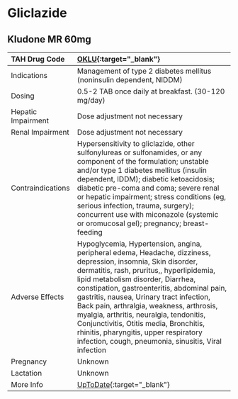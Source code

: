 # Gliclazide

## Kludone MR 60mg

| TAH Drug Code      | [OKLU](https://www.tahsda.org.tw/drugs/hissearch.php?drug_code=OKLU){:target="_blank"}                                                                                                                                                                                                                                                                                                                                                                                                                                         |
|:-------------------|:-------------------------------------------------------------------------------------------------------------------------------------------------------------------------------------------------------------------------------------------------------------------------------------------------------------------------------------------------------------------------------------------------------------------------------------------------------------------------------------------------------------------------------|
| Indications        | Management of type 2 diabetes mellitus (noninsulin dependent, NIDDM)                                                                                                                                                                                                                                                                                                                                                                                                                                                           |
| Dosing             | 0.5-2 TAB once daily at breakfast. (30-120 mg/day)                                                                                                                                                                                                                                                                                                                                                                                                                                                                             |
| Hepatic Impairment | Dose adjustment not necessary                                                                                                                                                                                                                                                                                                                                                                                                                                                                                                  |
| Renal Impairment   | Dose adjustment not necessary                                                                                                                                                                                                                                                                                                                                                                                                                                                                                                  |
| Contraindications  | Hypersensitivity to gliclazide, other sulfonylureas or sulfonamides, or any component of the formulation; unstable and/or type 1 diabetes mellitus (insulin dependent, IDDM); diabetic ketoacidosis; diabetic pre-coma and coma; severe renal or hepatic impairment; stress conditions (eg, serious infection, trauma, surgery); concurrent use with miconazole (systemic or oromucosal gel); pregnancy; breast-feeding                                                                                                        |
| Adverse Effects    | Hypoglycemia, Hypertension, angina, peripheral edema, Headache, dizziness, depression, insomnia, Skin disorder, dermatitis, rash, pruritus,, hyperlipidemia, lipid metabolism disorder, Diarrhea, constipation, gastroenteritis, abdominal pain, gastritis, nausea, Urinary tract infection, Back pain, arthralgia, weakness, arthrosis, myalgia, arthritis, neuralgia, tendonitis, Conjunctivitis, Otitis media, Bronchitis, rhinitis, pharyngitis, upper respiratory infection, cough, pneumonia, sinusitis, Viral infection |
| Pregnancy          | Unknown                                                                                                                                                                                                                                                                                                                                                                                                                                                                                                                        |
| Lactation          | Unknown                                                                                                                                                                                                                                                                                                                                                                                                                                                                                                                        |
| More Info          | [UpToDate](https://www.uptodate.com/contents/gliclazide-drug-information){:target="_blank"}                                                                                                                                                                                                                                                                                                                                                                                                                                    |

